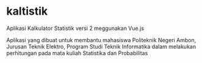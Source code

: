 # kaltistik
Aplikasi Kalkulator Statistik versi 2 meggunakan Vue.js

Aplikasi yang dibuat untuk membantu mahasiswa Politeknik Negeri Ambon, 
Jurusan Teknik Elektro, Program Studi Teknik Informatika dalam melakukan perhitungan pada mata kuliah Statistika dan Probabilitas
